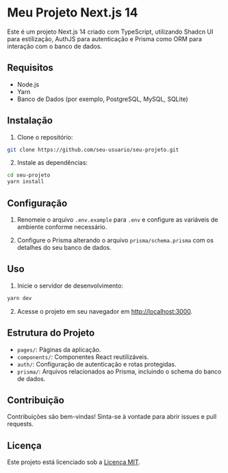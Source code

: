 # Meu Projeto Next.js 14

Este é um projeto Next.js 14 criado com TypeScript, utilizando Shadcn UI para estilização, AuthJS para autenticação e Prisma como ORM para interação com o banco de dados.

## Requisitos

- Node.js
- Yarn
- Banco de Dados (por exemplo, PostgreSQL, MySQL, SQLite)

## Instalação

1. Clone o repositório:

```bash
git clone https://github.com/seu-usuario/seu-projeto.git
```

2. Instale as dependências:

```bash
cd seu-projeto
yarn install
```

## Configuração

1. Renomeie o arquivo `.env.example` para `.env` e configure as variáveis de ambiente conforme necessário.

2. Configure o Prisma alterando o arquivo `prisma/schema.prisma` com os detalhes do seu banco de dados.

## Uso

1. Inicie o servidor de desenvolvimento:

```bash
yarn dev
```

2. Acesse o projeto em seu navegador em [http://localhost:3000](http://localhost:3000).

## Estrutura do Projeto

- `pages/`: Páginas da aplicação.
- `components/`: Componentes React reutilizáveis.
- `auth/`: Configuração de autenticação e rotas protegidas.
- `prisma/`: Arquivos relacionados ao Prisma, incluindo o schema do banco de dados.

## Contribuição

Contribuições são bem-vindas! Sinta-se à vontade para abrir issues e pull requests.

## Licença

Este projeto está licenciado sob a [Licença MIT](LICENSE).
